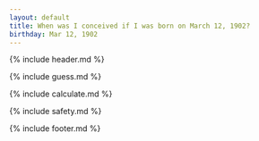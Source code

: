 ```yaml
---
layout: default
title: When was I conceived if I was born on March 12, 1902?
birthday: Mar 12, 1902
---
```


{% include header.md %}

{% include guess.md %}

{% include calculate.md %}

{% include safety.md %}

{% include footer.md %}



